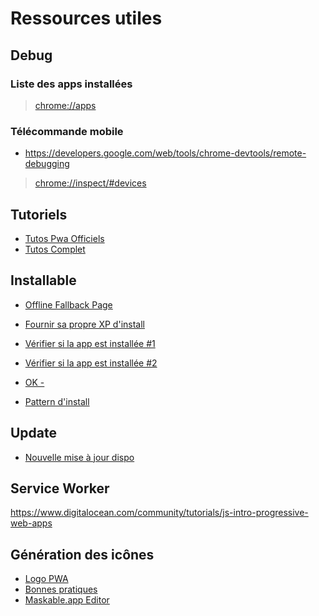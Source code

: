 # Ressources utiles

## Debug

### Liste des apps installées 
> [chrome://apps](chrome://apps)

### Télécommande mobile 

- https://developers.google.com/web/tools/chrome-devtools/remote-debugging
> [chrome://inspect/#devices](chrome://inspect/#devices)  
    
## Tutoriels

- [Tutos Pwa Officiels](https://web.dev/progressive-web-apps/)
- [Tutos Complet](https://medium.com/@guillaumeandre/progressive-web-app-pwa-fichier-web-app-manifest-7292db378af5)

## Installable

- [Offline Fallback Page](https://web.dev/offline-fallback-page/)

- [Fournir sa propre XP d'install](https://web.dev/customize-install/)

- [Vérifier si la app est installée #1](https://web.dev/get-installed-related-apps/)

- [Vérifier si la app est installée #2](https://glitch.com/edit/#!/gira-same-domain?path=index.html%3A1%3A0)

- [OK - ](https://medium.com/dev-channel/detect-if-your-native-app-is-installed-from-your-web-site-2e690b7cb6fb)

- [Pattern d'install](https://web.dev/promote-install/)

## Update

- [Nouvelle mise à jour dispo](https://medium.com/progressive-web-apps/pwa-create-a-new-update-available-notification-using-service-workers-18be9168d717)

## Service Worker

https://www.digitalocean.com/community/tutorials/js-intro-progressive-web-apps


## Génération des icônes

- [Logo PWA](https://fr.wikipedia.org/wiki/Fichier:PWA_logo.svg)
- [Bonnes pratiques](https://web.dev/maskable-icon/)
- [Maskable.app Editor](https://maskable.app/editor)